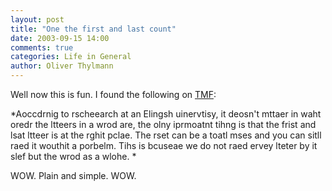 ```yaml
---
layout: post
title: "One the first and last count"
date: 2003-09-15 14:00
comments: true
categories: Life in General
author: Oliver Thylmann
---
```



Well now this is fun. I found the following on [TMF](http://boards.fool.com/):

*Aoccdrnig to rscheearch at an Elingsh uinervtisy, it deosn't mttaer in waht oredr the ltteers in a wrod are, the olny iprmoatnt tihng is that the frist and lsat ltteer is at the rghit pclae. The rset can be a toatl mses and you can sitll raed it wouthit a porbelm. Tihs is bcuseae we do not raed ervey lteter by it slef but the wrod as a wlohe.
*

WOW. Plain and simple. WOW.


